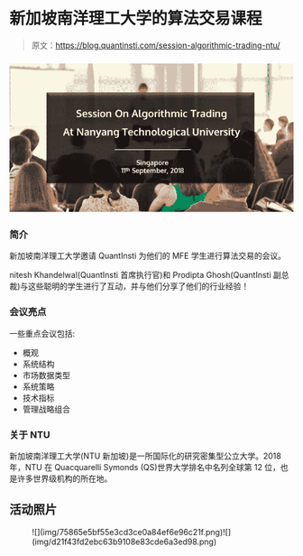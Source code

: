 # 新加坡南洋理工大学的算法交易课程

> 原文：<https://blog.quantinsti.com/session-algorithmic-trading-ntu/>

### ![Session On Algorithmic Trading at NTU](img/637879929cbabe1b3546843ff580c228.png)

### **简介**

新加坡南洋理工大学邀请 QuantInsti 为他们的 MFE 学生进行算法交易的会议。

nitesh Khandelwal(QuantInsti 首席执行官)和 Prodipta Ghosh(QuantInsti 副总裁)与这些聪明的学生进行了互动，并与他们分享了他们的行业经验！

### **会议亮点**

一些重点会议包括:

*   概观
*   系统结构
*   市场数据类型
*   系统策略
*   技术指标
*   管理战略组合

### **关于 NTU**

新加坡南洋理工大学(NTU 新加坡)是一所国际化的研究密集型公立大学。2018 年，NTU 在 Quacquarelli Symonds (QS)世界大学排名中名列全球第 12 位，也是许多世界级机构的所在地。

## **活动照片**

<figure class="kg-card kg-gallery-card kg-width-wide">![](img/75865e5bf55e3cd3ce0a84ef6e96c21f.png)![](img/d21f43fd2ebc63b9108e83cde6a3ed98.png)</figure>